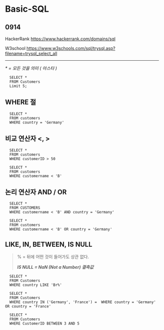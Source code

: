# Basic-SQL

## 0914
  HackerRank https://www.hackerrank.com/domains/sql
  
  W3school https://www.w3schools.com/sql/trysql.asp?filename=trysql_select_all
  
  ---

_* = 모든 것을 의미 ( 아스타 )_

      SELECT *  
      FROM Customers
      Limit 5;


## WHERE 절

      SELECT *
      FROM customers
      WHERE country = 'Germany'

## 비교 연산자 <, >

      SELECT *
      FROM customers
      WHERE customerID > 50

      SELECT *
      FROM customers
      WHERE customername < 'B'

## 논리 연산자 AND / OR
      SELECT *
      FROM CUSTOMERS
      WHERE customername < 'B' AND country = 'Germany'
      
      SELECT *
      FROM customers
      WHERE customername < 'B' OR country = 'Germany'


## LIKE,  IN,  BETWEEN,  IS NULL
 > % = 뒤에 어떤 것이 들어가도 상관 없다.
 > 
 > ***IS NULL = NaN (Not a Number) 결측값***
 
 
      SELECT *
      FROM Customers
      WHERE country LIKE 'Br%'
      
      SELECT *
      FROM Customers
      WHERE country IN ('Germany', 'France') =  WHERE country = 'Germany' OR country = 'France'
      
      SELECT *
      FROM Customers
      WHERE CustomerID BETWEEN 3 AND 5
